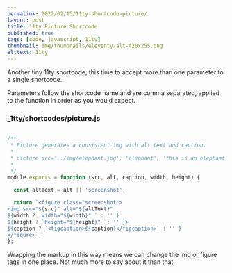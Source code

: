 ```yaml
---
permalink: 2022/02/15/11ty-shortcode-picture/
layout: post
title: 11ty Picture Shortcode
published: true
tags: [code, javascript, 11ty]
thumbnail: img/thumbnails/eleventy-alt-420x255.png
alttext: 11ty
---
```


Another tiny 11ty shortcode, this time to accept more than one parameter to a single shortcode.

Parameters follow the shortcode name and are comma separated, applied to the function in order as 
you would expect. 


### _1tty/shortcodes/picture.js 

```js

/**
 * Picture generates a consistent img with alt text and caption.
 * 
 * picture src='../img/elephant.jpg', 'elephant', 'this is an elephant'
 * 
 */
module.exports = function (src, alt, caption, width, height) {

  const altText = alt || 'screenshot';

  return `<figure class="screenshot">
<img src="${src}" alt="${altText}"
${width ? `width="${width}" ` : '' }
${height ? `height="${height}" `: '' }>
${caption ? `<figcaption>${caption}</figcaption>` : '' }
</figure>`;
};

```

Wrapping the markup in this way means we can change the img or figure tags in one place. Not much more to 
say about it than that.